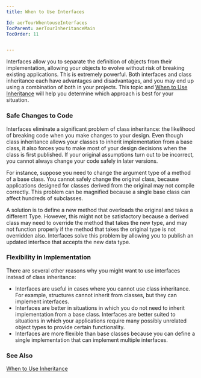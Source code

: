 ```yaml
---
title: When to Use Interfaces

Id: aerTourWhentouseInterfaces
TocParent: aerTourInheritanceMain
TocOrder: 11


---
```


Interfaces allow you to separate the definition of objects from their implementation, allowing your objects to evolve without risk of breaking existing applications. This is extremely powerful. Both interfaces and class inheritance each have advantages and disadvantages, and you may end up using a combination of both in your projects. This topic and [When to Use Inheritance](aerTourWhentoUseInheritance.html) will help you determine which approach is best for your situation. 

### Safe Changes to Code
Interfaces eliminate a significant problem of class inheritance: the likelihood of breaking code when you make changes to your design. Even though class inheritance allows your classes to inherit implementation from a base class, it also forces you to make most of your design decisions when the class is first published. If your original assumptions turn out to be incorrect, you cannot always change your code safely in later versions. 

For instance, suppose you need to change the argument type of a method of a base class. You cannot safely change the original class, because applications designed for classes derived from the original may not compile correctly. This problem can be magnified because a single base class can affect hundreds of subclasses. 

A solution is to define a new method that overloads the original and takes a different Type. However, this might not be satisfactory because a derived class may need to override the method that takes the new type, and may not function properly if the method that takes the original type is not overridden also. Interfaces solve this problem by allowing you to publish an updated interface that accepts the new data type. 

### Flexibility in Implementation
There are several other reasons why you might want to use interfaces instead of class inheritance: 

- Interfaces are useful in cases where you cannot use class inheritance. For
                example, structures cannot inherit from classes, but they can implement
                interfaces.
- Interfaces are better in situations in which you do not need to inherit
                implementation from a base class. Interfaces are better suited to situations in
                which your applications require many possibly unrelated object types to provide
                certain functionality.
- Interfaces are more flexible than base classes because you can define a single
                implementation that can implement multiple interfaces.

### See Also
[When to Use Inheritance](aerTourWhentoUseInheritance.html) 
